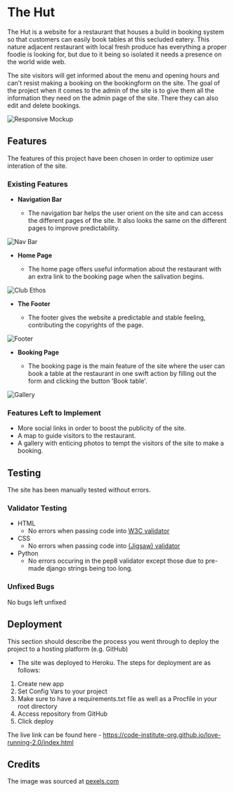 # The Hut

The Hut is a website for a restaurant that houses a build in booking system so that customers can easily book tables at this secluded eatery. This nature adjacent restaurant with local fresh produce has everything a proper foodie is looking for, but due to it being so isolated it needs a presence on the world wide web. 

The site visitors will get informed about the menu and opening hours and can't resist making a booking on the bookingform on the site. The goal of the project when it comes to the admin of the site is to give them all the information they need on the admin page of the site. There they can also edit and delete bookings.

![Responsive Mockup](https://github.com/lucyrush/readme-template/blob/master/media/love_running_mockup.png)

## Features

The features of this project have been chosen in order to optimize user interation of the site.

### Existing Features

- __Navigation Bar__

  - The navigation bar helps the user orient on the site and can access the different pages of the site. It also looks the same on the different pages to improve predictability.
  

![Nav Bar](https://github.com/lucyrush/readme-template/blob/master/media/love_running_nav.png)

- __Home Page__

  - The home page offers useful information about the restaurant with an extra link to the booking page when the salivation begins.

![Club Ethos](https://github.com/lucyrush/readme-template/blob/master/media/love_running_ethos.png)

- __The Footer__

  - The footer gives the website a predictable and stable feeling, contributing the copyrights of the page.  

![Footer](https://github.com/lucyrush/readme-template/blob/master/media/love_running_footer.png)

- __Booking Page__

  - The booking page is the main feature of the site where the user can book a table at the restaurant in one swift action by filling out the form and clicking the button 'Book table'. 

![Gallery](https://github.com/lucyrush/readme-template/blob/master/media/love_running_gallery.png)

### Features Left to Implement

- More social links in order to boost the publicity of the site.
- A map to guide visitors to the restaurant.
- A gallery with enticing photos to tempt the visitors of the site to make a booking.

## Testing

The site has been manually tested without errors. 

### Validator Testing

- HTML
  - No errors when passing code into [W3C validator](https://validator.w3.org/)
- CSS
  - No errors when passing code into [(Jigsaw) validator](https://jigsaw.w3.org/css-validator/)
- Python
  - No errors occuring in the pep8 validator except those due to pre-made django strings being too long.

### Unfixed Bugs

No bugs left unfixed

## Deployment

This section should describe the process you went through to deploy the project to a hosting platform (e.g. GitHub)

- The site was deployed to Heroku. The steps for deployment are as follows:

1. Create new app
2. Set Config Vars to your project
3. Make sure to have a requirements.txt file as well as a Procfile in your root directory
4. Access repository from GitHub
5. Click deploy

The live link can be found here - <https://code-institute-org.github.io/love-running-2.0/index.html>

## Credits

The image was sourced at [pexels.com](https://www.pexels.com/)


